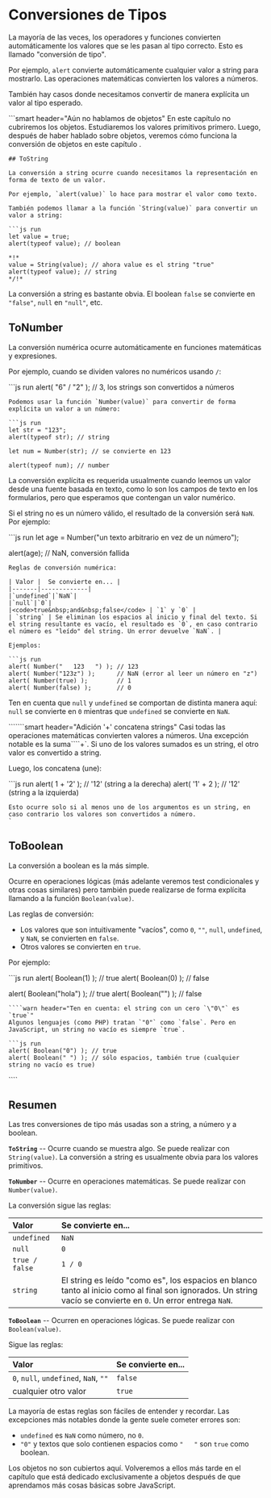 # Conversiones de Tipos

La mayoría de las veces, los operadores y funciones convierten automáticamente los valores que se les pasan al tipo correcto. Esto es llamado "conversión de tipo".

Por ejemplo, `alert` convierte automáticamente cualquier valor a string para mostrarlo. Las operaciones matemáticas convierten los valores a números.

También hay casos donde necesitamos convertir de manera explícita un valor al tipo esperado.

\`\`\`smart header="Aún no hablamos de objetos" En este capítulo no cubriremos los objetos. Estudiaremos los valores primitivos primero. Luego, después de haber hablado sobre objetos, veremos cómo funciona la conversión de objetos en este capítulo .

```text
## ToString

La conversión a string ocurre cuando necesitamos la representación en forma de texto de un valor.

Por ejemplo, `alert(value)` lo hace para mostrar el valor como texto.

También podemos llamar a la función `String(value)` para convertir un valor a string:

```js run
let value = true;
alert(typeof value); // boolean

*!*
value = String(value); // ahora value es el string "true"
alert(typeof value); // string
*/!*
```

La conversión a string es bastante obvia. El boolean `false` se convierte en `"false"`, `null` en `"null"`, etc.

## ToNumber

La conversión numérica ocurre automáticamente en funciones matemáticas y expresiones.

Por ejemplo, cuando se dividen valores no numéricos usando `/`:

\`\`\`js run alert\( "6" / "2" \); // 3, los strings son convertidos a números

```text
Podemos usar la función `Number(value)` para convertir de forma explícita un valor a un número:

```js run
let str = "123";
alert(typeof str); // string

let num = Number(str); // se convierte en 123

alert(typeof num); // number
```

La conversión explícita es requerida usualmente cuando leemos un valor desde una fuente basada en texto, como lo son los campos de texto en los formularios, pero que esperamos que contengan un valor numérico.

Si el string no es un número válido, el resultado de la conversión será `NaN`. Por ejemplo:

\`\`\`js run let age = Number\("un texto arbitrario en vez de un número"\);

alert\(age\); // NaN, conversión fallida

```text
Reglas de conversión numérica:

| Valor |  Se convierte en... |
|-------|-------------|
|`undefined`|`NaN`|
|`null`|`0`|
|<code>true&nbsp;and&nbsp;false</code> | `1` y `0` |
| `string` | Se eliminan los espacios al inicio y final del texto. Si el string resultante es vacío, el resultado es `0`, en caso contrario el número es "leído" del string. Un error devuelve `NaN`. |

Ejemplos:

```js run
alert( Number("   123   ") ); // 123
alert( Number("123z") );      // NaN (error al leer un número en "z")
alert( Number(true) );        // 1
alert( Number(false) );       // 0
```

Ten en cuenta que `null` y `undefined` se comportan de distinta manera aquí: `null` se convierte en `0` mientras que `undefined` se convierte en `NaN`.

```````smart header="Adición '+' concatena strings" Casi todas las operaciones matemáticas convierten valores a números. Una excepción notable es la suma````+\`. Si uno de los valores sumados es un string, el otro valor es convertido a string.

Luego, los concatena \(une\):

\`\`\`js run alert\( 1 + '2' \); // '12' \(string a la derecha\) alert\( '1' + 2 \); // '12' \(string a la izquierda\)

```text
Esto ocurre solo si al menos uno de los argumentos es un string, en caso contrario los valores son convertidos a número.
`
```

## ToBoolean

La conversión a boolean es la más simple.

Ocurre en operaciones lógicas \(más adelante veremos test condicionales y otras cosas similares\) pero también puede realizarse de forma explícita llamando a la función `Boolean(value)`.

Las reglas de conversión:

* Los valores que son intuitivamente "vacíos", como `0`, `""`, `null`, `undefined`, y `NaN`, se convierten en `false`.
* Otros valores se convierten en `true`.

Por ejemplo:

\`\`\`js run alert\( Boolean\(1\) \); // true alert\( Boolean\(0\) \); // false

alert\( Boolean\("hola"\) \); // true alert\( Boolean\(""\) \); // false

```text
````warn header="Ten en cuenta: el string con un cero `\"0\"` es `true`"
Algunos lenguajes (como PHP) tratan `"0"` como `false`. Pero en JavaScript, un string no vacío es siempre `true`.

```js run
alert( Boolean("0") ); // true
alert( Boolean(" ") ); // sólo espacios, también true (cualquier string no vacío es true)
```

\`\`\`\`

## Resumen

Las tres conversiones de tipo más usadas son a string, a número y a boolean.

**`ToString`** -- Ocurre cuando se muestra algo. Se puede realizar con `String(value)`. La conversión a string es usualmente obvia para los valores primitivos.

**`ToNumber`** -- Ocurre en operaciones matemáticas. Se puede realizar con `Number(value)`.

La conversión sigue las reglas:

| Valor | Se convierte en... |
| :--- | :--- |
| `undefined` | `NaN` |
| `null` | `0` |
| `true / false` | `1 / 0` |
| `string` | El string es leído "como es", los espacios en blanco tanto al inicio como al final son ignorados. Un string vacío se convierte en `0`. Un error entrega `NaN`. |

**`ToBoolean`** -- Ocurren en operaciones lógicas. Se puede realizar con `Boolean(value)`.

Sigue las reglas:

| Valor | Se convierte en... |
| :--- | :--- |
| `0`, `null`, `undefined`, `NaN`, `""` | `false` |
| cualquier otro valor | `true` |

La mayoría de estas reglas son fáciles de entender y recordar. Las excepciones más notables donde la gente suele cometer errores son:

* `undefined` es `NaN` como número, no `0`.
* `"0"` y textos que solo contienen espacios como `"   "` son `true` como boolean.

Los objetos no son cubiertos aquí. Volveremos a ellos más tarde en el capítulo  que está dedicado exclusivamente a objetos después de que aprendamos más cosas básicas sobre JavaScript.


